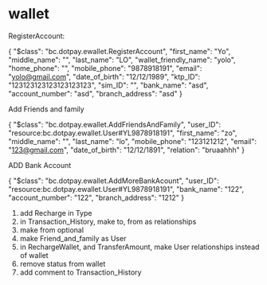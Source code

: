 # wallet

RegisterAccount:

{ "$class": "bc.dotpay.ewallet.RegisterAccount", "first_name": "Yo", "middle_name": "", "last_name": "LO", "wallet_friendly_name": "yolo", "home_phone": "", "mobile_phone": "9878918191", "email": "yolo@gmail.com", "date_of_birth": "12/12/1989", "ktp_ID": "123123123123123123123", "sim_ID": "", "bank_name": "asd", "account_number": "asd", "branch_address": "asd" }

Add Friends and family

{
  "$class": "bc.dotpay.ewallet.AddFriendsAndFamily",
  "user_ID": "resource:bc.dotpay.ewallet.User#YL9878918191",
  "first_name": "zo",
  "middle_name": "",
  "last_name": "lo",
  "mobile_phone": "123121212",
  "email": "123@gmail.com",
  "date_of_birth": "12/12/1891",
  "relation": "bruaahhh"
}

ADD Bank Account

{
  "$class": "bc.dotpay.ewallet.AddMoreBankAcount",
  "user_ID": "resource:bc.dotpay.ewallet.User#YL9878918191",
  "bank_name": "122",
  "account_number": "122",
  "branch_address": "1212"
}


1. add Recharge in Type
2. in Transaction_History, make to, from as relationships
3. make from optional
4. make Friend_and_family as User
5. in RechargeWallet, and TransferAmount, make User relationships instead of wallet
6. remove status from wallet
7. add comment to Transaction_History